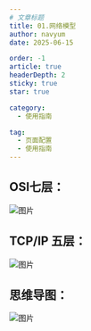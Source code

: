 ```yaml
---
# 文章标题
title: 01.网络模型
author: navyum
date: 2025-06-15

order: -1
article: true
headerDepth: 2
sticky: true
star: true

category:
  - 使用指南

tag:
  - 页面配置
  - 使用指南
---
```


## OSI七层：
![图片](https://raw.staticdn.net/Navyum/imgbed/pic/IMG/3fc3ca333ff5c39f2549e659c4337d40.png)


## TCP/IP 五层：
![图片](https://raw.staticdn.net/Navyum/imgbed/pic/IMG/ca37fd49c4711da68215198126a8de62.png)


## 思维导图：
![图片](https://raw.staticdn.net/Navyum/imgbed/pic/IMG/5dc146b090dd23b678db26fcf9f24245.png)